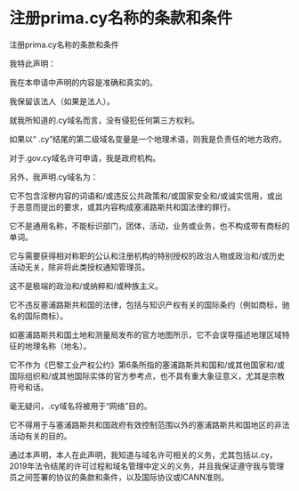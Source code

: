 # 注册prima.cy名称的条款和条件


注册prima.cy名称的条款和条件

我特此声明：

我在本申请中声明的内容是准确和真实的。

我保留该法人（如果是法人）。

就我所知道的.cy域名而言，没有侵犯任何第三方权利。

如果以“ .cy”结尾的第二级域名变量是一个地理术语，则我是负责任的地方政府。

对于.gov.cy域名许可申请，我是政府机构。

另外，我声明.cy域名为：

它不包含淫秽内容的词语和/或违反公共政策和/或国家安全和/或诚实信用，或出于恶意而提出的要求，或其内容构成塞浦路斯共和国法律的罪行。

它不是通用名称，不能标识部门，团体，活动，业务或业务，也不构成带有商标的单词。

它与需要获得相对称职的公认和注册机构的特别授权的政治人物或政治和/或历史活动无关，除非将此类授权通知管理员。

这不是极端的政治和/或纳粹和/或种族主义。

它不违反塞浦路斯共和国的法律，包括与知识产权有关的国际条约（例如商标，驰名的国际商标）。

如塞浦路斯共和国土地和测量局发布的官方地图所示，它不会误导描述地理区域特征的地理名称（地名）。

它不作为《巴黎工业产权公约》第6条所指的塞浦路斯共和国和/或其他国家和/或国际组织和/或其他国际实体的官方参考点，也不具有重大象征意义，尤其是宗教符号和话。

毫无疑问，.cy域名将被用于“网络”目的。

它不得用于与塞浦路斯共和国政府有效控制范围以外的塞浦路斯共和国地区的非法活动有关的目的。

通过本声明，本人在此声明，我知道与域名许可相关的义务，尤其包括以.cy，2019年法令结尾的许可过程和域名管理中定义的义务，并且我保证遵守我与管理员之间签署的协议的条款和条件，以及国际协议或ICANN准则。


